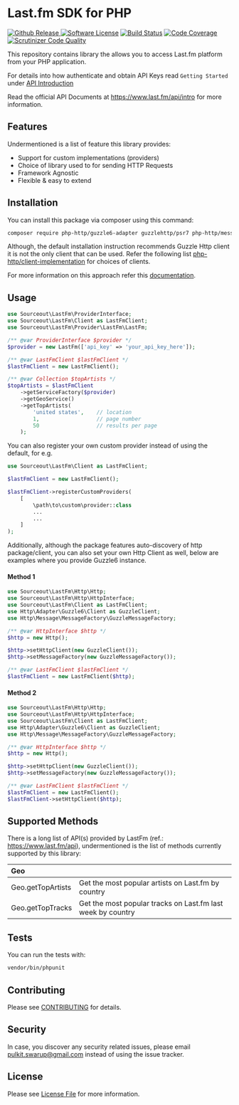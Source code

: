 # Last.fm SDK for PHP
[![Github Release](https://img.shields.io/github/release/sourceout/lastfm-php-sdk.svg)
](https://github.com/sourceout/lastfm-php-sdk/releases)
[![Software License](https://img.shields.io/badge/license-MIT-brightgreen.svg)](LICENSE.md) [![Build Status](https://scrutinizer-ci.com/g/sourceout/lastfm-php-sdk/badges/build.png?b=master)](https://scrutinizer-ci.com/g/sourceout/lastfm-php-sdk/build-status/master) [![Code Coverage](https://scrutinizer-ci.com/g/sourceout/lastfm-php-sdk/badges/coverage.png?b=master)](https://scrutinizer-ci.com/g/sourceout/lastfm-php-sdk/) [![Scrutinizer Code Quality](https://scrutinizer-ci.com/g/sourceout/lastfm-php-sdk/badges/quality-score.png?b=master)](https://scrutinizer-ci.com/g/sourceout/lastfm-php-sdk/?branch=master)

This repository contains library the allows you to access Last.fm platform from your PHP application.

For details into how authenticate and obtain API Keys read `Getting Started` under [API Introduction](https://www.last.fm/api)

Read the official API Documents at https://www.last.fm/api/intro for more information.

## Features
Undermentioned is a list of feature this library provides:

* Support for custom implementations (providers)
* Choice of library used to for sending HTTP Requests
* Framework Agnostic
* Flexible & easy to extend

## Installation
You can install this package via composer using this command:
```bash
composer require php-http/guzzle6-adapter guzzlehttp/psr7 php-http/message sourceout/lastfm-php-sdk
```

Although, the default installation instruction recommends Guzzle Http client it is not the only client that can be used. Refer the following list [php-http/client-implementation](https://packagist.org/providers/php-http/client-implementation) for choices of clients.

For more information on this approach refer this [documentation](http://docs.php-http.org/en/latest/httplug/users.html).

## Usage
```php
use Sourceout\LastFm\ProviderInterface;
use Sourceout\LastFm\Client as LastFmClient;
use Sourceout\LastFm\Provider\LastFm\LastFm;

/** @var ProviderInterface $provider */
$provider = new LastFm(['api_key' => 'your_api_key_here']);

/** @var LastFmClient $lastFmClient */
$lastFmClient = new LastFmClient();

/** @var Collection $topArtists */
$topArtists = $lastFmClient
    ->getServiceFactory($provider)
    ->getGeoService()
    ->getTopArtists(
        'united states',    // location
        1,                  // page number
        50                  // results per page
    );
```

You can also register your own custom provider instead of using the default, for e.g.
```php
use Sourceout\LastFm\Client as LastFmClient;

$lastFmClient = new LastFmClient();

$lastFmClient->registerCustomProviders(
    [
        \path\to\custom\provider::class
        ...
        ...
    ]
);
```
Additionally, although the package features auto-discovery of http package/client, you can also set your own Http Client as well, below are examples where you provide Guzzle6 instance.

#### Method 1
```php
use Sourceout\LastFm\Http\Http;
use Sourceout\LastFm\Http\HttpInterface;
use Sourceout\LastFm\Client as LastFmClient;
use Http\Adapter\Guzzle6\Client as GuzzleClient;
use Http\Message\MessageFactory\GuzzleMessageFactory;

/** @var HttpInterface $http */
$http = new Http();

$http->setHttpClient(new GuzzleClient());
$http->setMessageFactory(new GuzzleMessageFactory());

/** @var LastFmClient $lastFmClient */
$lastFmClient = new LastFmClient($http);

```

#### Method 2
```php
use Sourceout\LastFm\Http\Http;
use Sourceout\LastFm\Http\HttpInterface;
use Sourceout\LastFm\Client as LastFmClient;
use Http\Adapter\Guzzle6\Client as GuzzleClient;
use Http\Message\MessageFactory\GuzzleMessageFactory;

/** @var HttpInterface $http */
$http = new Http();

$http->setHttpClient(new GuzzleClient());
$http->setMessageFactory(new GuzzleMessageFactory());

/** @var LastFmClient $lastFmClient */
$lastFmClient = new LastFmClient();
$lastFmClient->setHttpClient($http);
```
## Supported Methods
There is a long list of API(s) provided by LastFm (ref.: https://www.last.fm/api), undermentioned is the list of methods currently supported by this library:

| Geo               |                                                                 |
| :-----------------|:----------------------------------------------------------------|
| Geo.getTopArtists | Get the most popular artists on Last.fm by country              |
| Geo.getTopTracks  | Get the most popular tracks on Last.fm last week by country     |

## Tests
You can run the tests with:
```bash
vendor/bin/phpunit
```

## Contributing
Please see [CONTRIBUTING](CONTRIBUTING) for details.

## Security
In case, you discover any security related issues, please email pulkit.swarup@gmail.com instead of using the issue tracker.

## License
Please see [License File](LICENSE) for more information.

